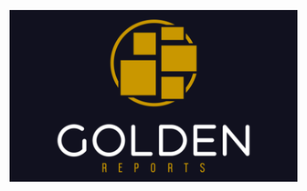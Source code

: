 ![Golden Reports logo](/art/highres/customcolor/full/customcolor_logo_customcolor_background.png "Golden Reports logo")